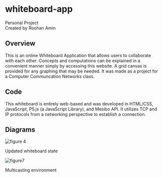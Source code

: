 # whiteboard-app
Personal Project<br>
Created by Roohan Amin
## Overview
This is an online Whiteboard Application that allows users to collaborate with each other. Concepts and computations can be explained in a convenient manner simply by accessing this website. A grid canvas is provided for any graphing that may be needed. It was made as a project for a Computer Communcation Networks class.
## Code
This whiteboard is entirely web-based and was developed in HTML/CSS, JavaScript, P5.js (a JavaScript Library), and Mesibo API. It utilizes TCP and IP protocols from a networking perspective to establish a connection.
## Diagrams
![figure 4](https://user-images.githubusercontent.com/31677691/206963706-cdda23a1-2fc7-43cc-bbea-2033dab909ee.jpg)

Updated whiteboard state

![figure7](https://user-images.githubusercontent.com/31677691/206963708-9aafcfa2-4313-4a32-80cd-4fc7ef07a222.jpg)

Multicasting environment
